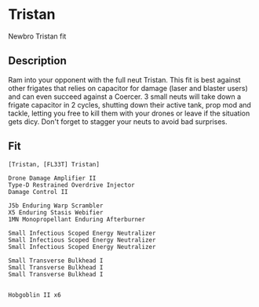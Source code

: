 # Tristan

Newbro Tristan fit


## Description

Ram into your opponent with the full neut Tristan. This fit is best against other frigates that relies on capacitor for damage (laser and blaster users) and can even succeed against a Coercer. 3 small neuts will take down a frigate capacitor in 2 cycles, shutting down their active tank, prop mod and tackle, letting you free to kill them with your drones or leave if the situation gets dicy. Don't forget to stagger your neuts to avoid bad surprises.


## Fit

```
[Tristan, [FL33T] Tristan]

Drone Damage Amplifier II
Type-D Restrained Overdrive Injector
Damage Control II

J5b Enduring Warp Scrambler
X5 Enduring Stasis Webifier
1MN Monopropellant Enduring Afterburner

Small Infectious Scoped Energy Neutralizer
Small Infectious Scoped Energy Neutralizer
Small Infectious Scoped Energy Neutralizer

Small Transverse Bulkhead I
Small Transverse Bulkhead I
Small Transverse Bulkhead I


Hobgoblin II x6
```